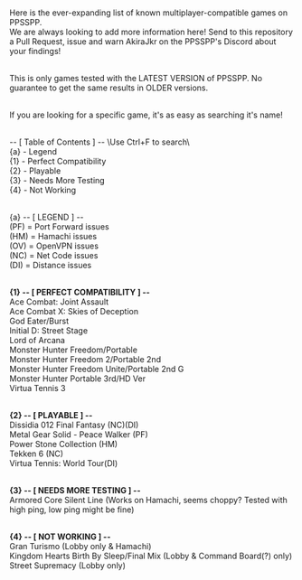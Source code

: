 <br>Here is the ever-expanding list of known multiplayer-compatible games on PPSSPP.
<br>We are always looking to add more information here! Send to this repository a Pull Request, issue and warn AkiraJkr on the PPSSPP's Discord about your findings!

<br>This is only games tested with the LATEST VERSION of PPSSPP. No guarantee to get the same results in OLDER versions.

<br>If you are looking for a specific game, it's as easy as searching it's name!

<br>-- [ Table of Contents ] -- \\Use Ctrl+F to search\\
<br>{a} - Legend
<br>{1} - Perfect Compatibility
<br>{2} - Playable
<br>{3} - Needs More Testing
<br>{4} - Not Working

<br>{a} -- [ LEGEND ] --
<br>(PF) = Port Forward issues
<br>(HM) = Hamachi issues
<br>(OV) = OpenVPN issues
<br>(NC) = Net Code issues
<br>(DI) = Distance issues


<br><b>{1} -- [ PERFECT COMPATIBILITY ] --</b>
<br>Ace Combat: Joint Assault
<br>Ace Combat X: Skies of Deception
<br>God Eater/Burst
<br>Initial D: Street Stage
<br>Lord of Arcana
<br>Monster Hunter Freedom/Portable
<br>Monster Hunter Freedom 2/Portable 2nd
<br>Monster Hunter Freedom Unite/Portable 2nd G
<br>Monster Hunter Portable 3rd/HD Ver
<br>Virtua Tennis 3

<br><b>{2} -- [ PLAYABLE ] --</b>
<br>Dissidia 012 Final Fantasy (NC)(DI)
<br>Metal Gear Solid - Peace Walker (PF)
<br>Power Stone Collection (HM)
<br>Tekken 6 (NC)
<br>Virtua Tennis: World Tour(DI)

<br><b>{3} -- [ NEEDS MORE TESTING ] --</b>
<br>Armored Core Silent Line (Works on Hamachi, seems choppy? Tested with high ping, low ping might be fine)

<br><b>{4} -- [ NOT WORKING ] --</b>
<br>Gran Turismo (Lobby only & Hamachi)
<br>Kingdom Hearts Birth By Sleep/Final Mix (Lobby & Command Board(?) only)
<br>Street Supremacy (Lobby only)
